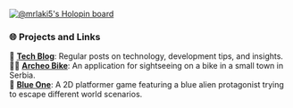 [![@mrlaki5's Holopin board](https://holopin.me/mrlaki5)](https://holopin.io/@mrlaki5)

### 🌐 Projects and Links
📖 [**Tech Blog**](https://mrlaki5.hashnode.dev/): Regular posts on technology, development tips, and insights.</br>
🚴‍♂️ [**Archeo Bike**](https://play.google.com/store/apps/details?id=com.mrlaki5.archeobike&hl=en&gl=US): An application for sightseeing on a bike in a small town in Serbia.</br>
👾 [**Blue One**](https://mrlaki5.itch.io/blue-one): A 2D platformer game featuring a blue alien protagonist trying to escape different world scenarios.</br>
